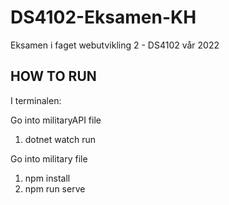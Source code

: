 # DS4102-Eksamen-KH
Eksamen i faget webutvikling 2 - DS4102 vår 2022

## HOW TO RUN

I terminalen: 

Go into militaryAPI file
1. dotnet watch run

Go into military file
1. npm install
2. npm run serve
